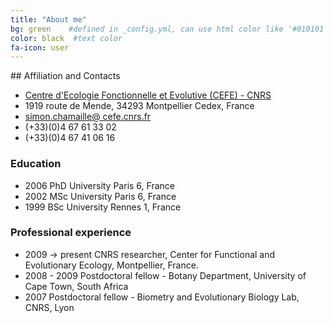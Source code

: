 ```yaml
---
title: "About me"
bg: green    #defined in _config.yml, can use html color like '#010101'
color: black  #text color
fa-icon: user
---
```


## Affiliation and Contacts

<ul class="fa-ul">
<li><i class="fa-li fa fa-home text-white"></i><a href="http://www.cefe.cnrs.fr/">Centre d'Ecologie Fonctionnelle et Evolutive (CEFE) - CNRS</a></li>
<li>
1919 route de Mende, 34293 Montpellier Cedex, France</li>
<li><i class="fa-li fa fa-at text-white"></i> <a href="mailto:simon.chamaille_at_cefe.cnrs.fr">simon.chamaille@ cefe.cnrs.fr</a></li>
<li><i class="fa-li fa fa-phone text-white"></i>(+33)(0)4 67 61 33 02</li>
<li><i class="fa-li fa fa-fax text-white"></i>(+33)(0)4 67 41 06 16</li>
</ul>


### Education

+ 2006 PhD University Paris 6, France
+ 2002 MSc University Paris 6, France
+ 1999 BSc University Rennes 1, France

### Professional experience

+ 2009 -> present CNRS researcher, Center for Functional and Evolutionary Ecology, Montpellier, France.
+ 2008 - 2009 Postdoctoral fellow - Botany Department, University of Cape Town, South Africa
+ 2007 Postdoctoral fellow - Biometry and Evolutionary Biology Lab, CNRS, Lyon 








